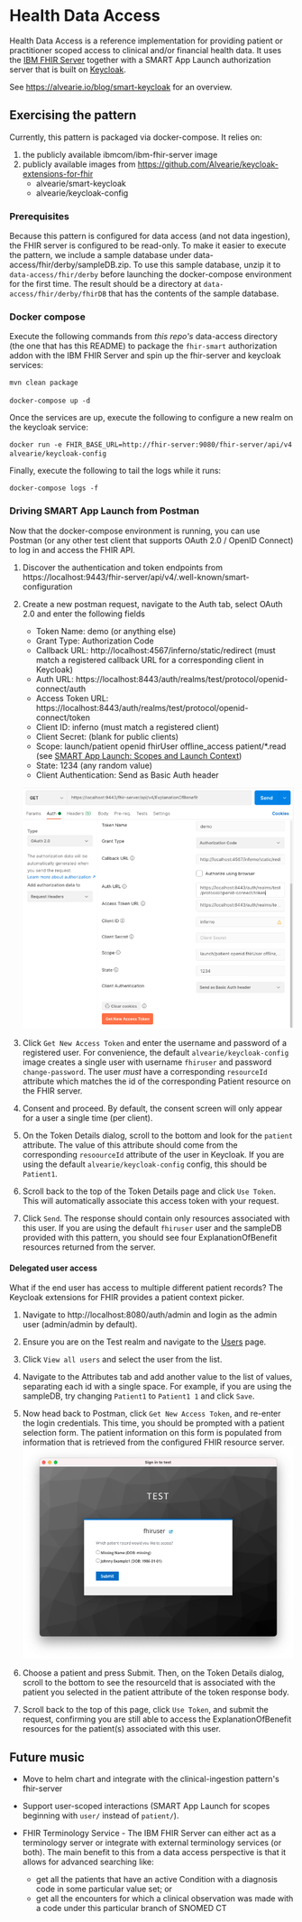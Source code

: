 # Health Data Access
Health Data Access is a reference implementation for providing patient or practitioner scoped access to clinical and/or financial health data.
It uses the [IBM FHIR Server](https://ibm.github.io/FHIR) together with a SMART App Launch authorization server that is built on [Keycloak](https://www.keycloak.org).

See https://alvearie.io/blog/smart-keycloak for an overview.

## Exercising the pattern
Currently, this pattern is packaged via docker-compose.
It relies on:
1. the publicly available ibmcom/ibm-fhir-server image
2. publicly available images from https://github.com/Alvearie/keycloak-extensions-for-fhir
    * alvearie/smart-keycloak
    * alvearie/keycloak-config

### Prerequisites
Because this pattern is configured for data access (and not data ingestion), the FHIR server is configured to be read-only.
To make it easier to execute the pattern, we include a sample database under data-access/fhir/derby/sampleDB.zip.
To use this sample database, unzip it to `data-access/fhir/derby` before launching the docker-compose environment for the first time.
The result should be a directory at `data-access/fhir/derby/fhirDB` that has the contents of the sample database.

### Docker compose
Execute the following commands from *this repo's* data-access directory (the one that has this README) to package the `fhir-smart` authorization addon with the IBM FHIR Server and spin up the fhir-server and keycloak services:

```
mvn clean package

docker-compose up -d
```

Once the services are up, execute the following to configure a new realm on the keycloak service:

```
docker run -e FHIR_BASE_URL=http://fhir-server:9080/fhir-server/api/v4 alvearie/keycloak-config
```

Finally, execute the following to tail the logs while it runs:

```
docker-compose logs -f
```

### Driving SMART App Launch from Postman
Now that the docker-compose environment is running, you can use Postman (or any other test client that supports OAuth 2.0 / OpenID Connect) to log in and access the FHIR API.

1. Discover the authentication and token endpoints from https://localhost:9443/fhir-server/api/v4/.well-known/smart-configuration

2. Create a new postman request, navigate to the Auth tab, select OAuth 2.0 and enter the following fields
    * Token Name:  demo (or anything else)
    * Grant Type:  Authorization Code
    * Callback URL:  http://localhost:4567/inferno/static/redirect (must match a registered callback URL for a corresponding client in Keycloak)
    * Auth URL:  https://localhost:8443/auth/realms/test/protocol/openid-connect/auth
    * Access Token URL:  https://localhost:8443/auth/realms/test/protocol/openid-connect/token
    * Client ID:  inferno (must match a registered client)
    * Client Secret:  (blank for public clients)
    * Scope:  launch/patient openid fhirUser offline_access patient/*.read (see [SMART App Launch: Scopes and Launch Context](http://www.hl7.org/fhir/smart-app-launch/scopes-and-launch-context/index.html#quick-start))
    * State:  1234 (any random value)
    * Client Authentication:  Send as Basic Auth header
    
    ![Postman screenshot](images/postman.png)

3. Click `Get New Access Token` and enter the username and password of a registered user. For convenience, the default `alvearie/keycloak-config` image creates a single user with username `fhiruser` and password `change-password`. The user *must* have a corresponding `resourceId` attribute which matches the id of the corresponding Patient resource on the FHIR server.

4. Consent and proceed. By default, the consent screen will only appear for a user a single time (per client).

5. On the Token Details dialog, scroll to the bottom and look for the `patient` attribute. The value of this attribute should come from the corresponding `resoourceId` attribute of the user in Keycloak. If you are using the default `alvearie/keycloak-config` config, this should be `Patient1`.

6. Scroll back to the top of the Token Details page and click `Use Token`. This will automatically associate this access token with your request.

7. Click `Send`. The response should contain only resources associated with this user. If you are using the default `fhiruser` user and the sampleDB provided with this pattern, you should see four ExplanationOfBenefit resources returned from the server.

#### Delegated user access
What if the end user has access to multiple different patient records? The Keycloak extensions for FHIR provides a patient context picker.

1. Navigate to http://localhost:8080/auth/admin and login as the admin user (admin/admin by default).

2. Ensure you are on the Test realm and navigate to the [Users](http://localhost:8080/auth/admin/master/console/#/realms/test/users) page.

3. Click `View all users` and select the user from the list.

4. Navigate to the Attributes tab and add another value to the list of values, separating each id with a single space. For example, if you are using the sampleDB, try changing `Patient1` to `Patient1 1` and click `Save`.

5. Now head back to Postman, click `Get New Access Token`, and re-enter the login credentials. This time, you should be prompted with a patient selection form. The patient information on this form is populated from information that is retrieved from the configured FHIR resource server.
    ![The patient selection screen](images/context-picker.png)

6. Choose a patient and press Submit. Then, on the Token Details dialog, scroll to the bottom to see the resourceId that is associated with the patient you selected in the patient attribute of the token response body.

7. Scroll back to the top of this page, click `Use Token`, and submit the request, confirming you are still able to access the ExplanationOfBenefit resources for the patient(s) associated with this user.

## Future music
* Move to helm chart and integrate with the clinical-ingestion pattern's fhir-server

* Support user-scoped interactions (SMART App Launch for scopes beginning with `user/` instead of `patient/`).

* FHIR Terminology Service - The IBM FHIR Server can either act as a terminology server or integrate with external terminology services (or both). The main benefit to this from a data access perspective is that it allows for advanced searching like:
  * get all the patients that have an active Condition with a diagnosis code in some particular value set; or
  * get all the encounters for which a clinical observation was made with a code under this particular branch of SNOMED CT